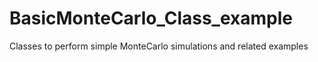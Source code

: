 # BasicMonteCarlo_Class_example
Classes to perform simple MonteCarlo simulations and related examples
